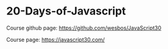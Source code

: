 # 20-Days-of-Javascript


Course github page:
https://github.com/wesbos/JavaScript30


Course page:
https://javascript30.com/
